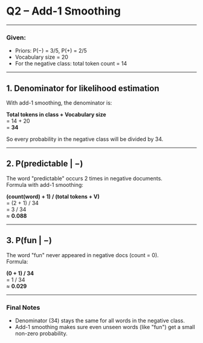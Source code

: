 # Q2 – Add-1 Smoothing

---

### Given:
- Priors: P(−) = 3/5, P(+) = 2/5  
- Vocabulary size = 20  
- For the negative class: total token count = 14  

---

## 1. Denominator for likelihood estimation

With add-1 smoothing, the denominator is:  

**Total tokens in class + Vocabulary size**  
= 14 + 20  
= **34**

So every probability in the negative class will be divided by 34.

---

## 2. P(predictable | −)

The word "predictable" occurs 2 times in negative documents.  
Formula with add-1 smoothing:  

**(count(word) + 1) / (total tokens + V)**  
= (2 + 1) / 34  
= 3 / 34  
≈ **0.088**

---

## 3. P(fun | −)

The word "fun" never appeared in negative docs (count = 0).  
Formula:  

**(0 + 1) / 34**  
= 1 / 34  
≈ **0.029**

---

### Final Notes
- Denominator (34) stays the same for all words in the negative class.  
- Add-1 smoothing makes sure even unseen words (like "fun") get a small non-zero probability.  
